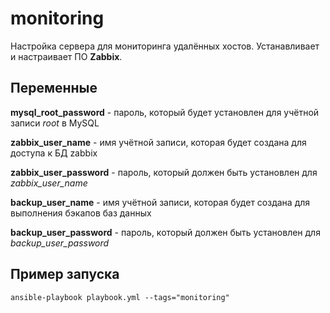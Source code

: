 monitoring
=========

Настройка сервера для мониторинга удалённых хостов. Устанавливает и настраивает ПО __Zabbix__. 

Переменные
----------
__mysql_root_password__ - пароль, который будет установлен для учётной записи _root_ в MySQL

__zabbix_user_name__ - имя учётной записи, которая будет создана для доступа к БД zabbix

__zabbix_user_password__ - пароль, который должен быть установлен для _zabbix_user_name_

__backup_user_name__ - имя учётной записи, которая будет создана для выполнения бэкапов баз данных

__backup_user_password__ - пароль, который должен быть установлен для _backup_user_password_

Пример запуска
----------------

`ansible-playbook playbook.yml --tags="monitoring"`
